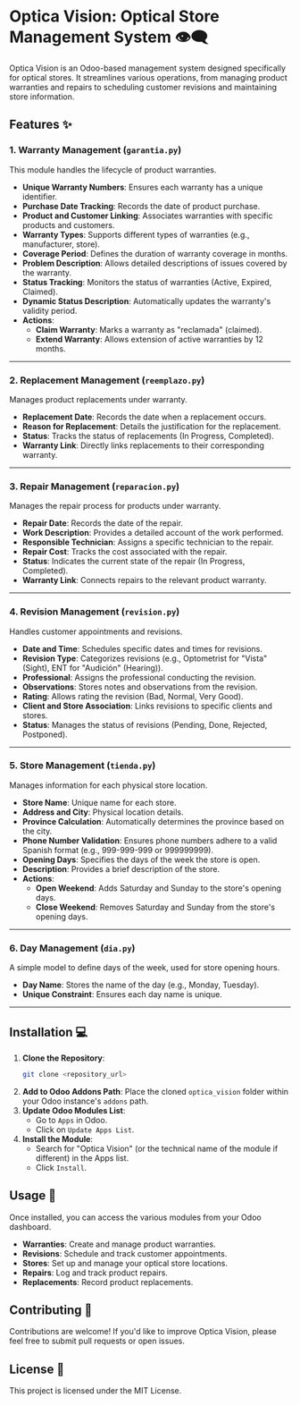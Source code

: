 # Optica Vision: Optical Store Management System 👁️‍🗨️

Optica Vision is an Odoo-based management system designed specifically for optical stores. It streamlines various operations, from managing product warranties and repairs to scheduling customer revisions and maintaining store information.

## Features ✨

### 1. Warranty Management (`garantia.py`)
This module handles the lifecycle of product warranties.
* **Unique Warranty Numbers**: Ensures each warranty has a unique identifier.
* **Purchase Date Tracking**: Records the date of product purchase.
* **Product and Customer Linking**: Associates warranties with specific products and customers.
* **Warranty Types**: Supports different types of warranties (e.g., manufacturer, store).
* **Coverage Period**: Defines the duration of warranty coverage in months.
* **Problem Description**: Allows detailed descriptions of issues covered by the warranty.
* **Status Tracking**: Monitors the status of warranties (Active, Expired, Claimed).
* **Dynamic Status Description**: Automatically updates the warranty's validity period.
* **Actions**:
    * **Claim Warranty**: Marks a warranty as "reclamada" (claimed).
    * **Extend Warranty**: Allows extension of active warranties by 12 months.

<hr/>

### 2. Replacement Management (`reemplazo.py`)
Manages product replacements under warranty.
* **Replacement Date**: Records the date when a replacement occurs.
* **Reason for Replacement**: Details the justification for the replacement.
* **Status**: Tracks the status of replacements (In Progress, Completed).
* **Warranty Link**: Directly links replacements to their corresponding warranty.

<hr/>

### 3. Repair Management (`reparacion.py`)
Manages the repair process for products under warranty.
* **Repair Date**: Records the date of the repair.
* **Work Description**: Provides a detailed account of the work performed.
* **Responsible Technician**: Assigns a specific technician to the repair.
* **Repair Cost**: Tracks the cost associated with the repair.
* **Status**: Indicates the current state of the repair (In Progress, Completed).
* **Warranty Link**: Connects repairs to the relevant product warranty.

<hr/>

### 4. Revision Management (`revision.py`)
Handles customer appointments and revisions.
* **Date and Time**: Schedules specific dates and times for revisions.
* **Revision Type**: Categorizes revisions (e.g., Optometrist for "Vista" (Sight), ENT for "Audición" (Hearing)).
* **Professional**: Assigns the professional conducting the revision.
* **Observations**: Stores notes and observations from the revision.
* **Rating**: Allows rating the revision (Bad, Normal, Very Good).
* **Client and Store Association**: Links revisions to specific clients and stores.
* **Status**: Manages the status of revisions (Pending, Done, Rejected, Postponed).

<hr/>

### 5. Store Management (`tienda.py`)
Manages information for each physical store location.
* **Store Name**: Unique name for each store.
* **Address and City**: Physical location details.
* **Province Calculation**: Automatically determines the province based on the city.
* **Phone Number Validation**: Ensures phone numbers adhere to a valid Spanish format (e.g., 999-999-999 or 999999999).
* **Opening Days**: Specifies the days of the week the store is open.
* **Description**: Provides a brief description of the store.
* **Actions**:
    * **Open Weekend**: Adds Saturday and Sunday to the store's opening days.
    * **Close Weekend**: Removes Saturday and Sunday from the store's opening days.

<hr/>

### 6. Day Management (`dia.py`)
A simple model to define days of the week, used for store opening hours.
* **Day Name**: Stores the name of the day (e.g., Monday, Tuesday).
* **Unique Constraint**: Ensures each day name is unique.

<hr/>

## Installation 💻

1.  **Clone the Repository**:
    ```bash
    git clone <repository_url>
    ```
2.  **Add to Odoo Addons Path**: Place the cloned `optica_vision` folder within your Odoo instance's `addons` path.
3.  **Update Odoo Modules List**:
    * Go to `Apps` in Odoo.
    * Click on `Update Apps List`.
4.  **Install the Module**:
    * Search for "Optica Vision" (or the technical name of the module if different) in the Apps list.
    * Click `Install`.

## Usage 🚀

Once installed, you can access the various modules from your Odoo dashboard.

* **Warranties**: Create and manage product warranties.
* **Revisions**: Schedule and track customer appointments.
* **Stores**: Set up and manage your optical store locations.
* **Repairs**: Log and track product repairs.
* **Replacements**: Record product replacements.

## Contributing 🤝

Contributions are welcome! If you'd like to improve Optica Vision, please feel free to submit pull requests or open issues.

## License 📄

This project is licensed under the MIT License.
